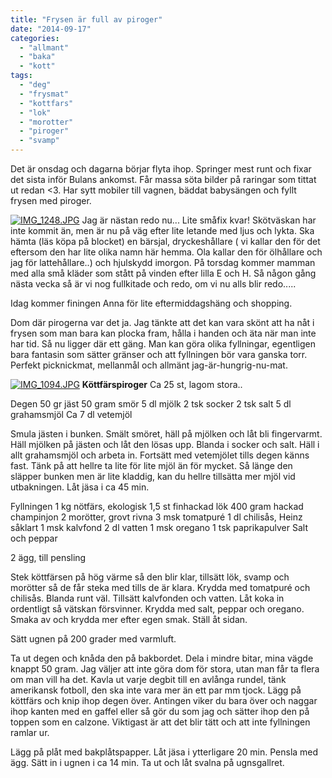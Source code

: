 ```yaml
---
title: "Frysen är full av piroger"
date: "2014-09-17"
categories: 
  - "allmant"
  - "baka"
  - "kott"
tags: 
  - "deg"
  - "frysmat"
  - "kottfars"
  - "lok"
  - "morotter"
  - "piroger"
  - "svamp"
---
```


Det är onsdag och dagarna börjar flyta ihop. Springer mest runt och fixar det sista inför Bulans ankomst. Får massa söta bilder på raringar som tittat ut redan <3. Har sytt mobiler till vagnen, bäddat babysängen och fyllt frysen med piroger.

  
  
[![IMG_1248.JPG](/static/img/IMG_1248.jpg)](http://import.local/wp-content/uploads/2014/09/IMG_1248.jpg) Jag är nästan redo nu... Lite småfix kvar! Skötväskan har inte kommit än, men är nu på väg efter lite letande med ljus och lykta. Ska hämta (läs köpa på blocket) en bärsjal, dryckeshållare ( vi kallar den för det eftersom den har lite olika namn här hemma. Ola kallar den för ölhållare och jag för lattehållare..) och hjulskydd imorgon. På torsdag kommer mamman med alla små kläder som stått på vinden efter lilla E och H. Så någon gång nästa vecka så är vi nog fullkitade och redo, om vi nu alls blir redo.....

Idag kommer finingen Anna för lite eftermiddagshäng och shopping.

Dom där pirogerna var det ja. Jag tänkte att det kan vara skönt att ha nåt i frysen som man bara kan plocka fram, hålla i handen och äta när man inte har tid. Så nu ligger där ett gäng. Man kan göra olika fyllningar, egentligen bara fantasin som sätter gränser och att fyllningen bör vara ganska torr. Perfekt picknickmat, mellanmål och allmänt jag-är-hungrig-nu-mat.  
  
[![IMG_1094.JPG](/static/img/IMG_1094.jpg)](http://import.local/wp-content/uploads/2014/09/IMG_1094.jpg) **Köttfärspiroger** Ca 25 st, lagom stora..

Degen 50 gr jäst 50 gram smör 5 dl mjölk 2 tsk socker 2 tsk salt 5 dl grahamsmjöl Ca 7 dl vetemjöl

Smula jästen i bunken. Smält smöret, häll på mjölken och låt bli fingervarmt. Häll mjölken på jästen och låt den lösas upp. Blanda i socker och salt. Häll i allt grahamsmjöl och arbeta in. Fortsätt med vetemjölet tills degen känns fast. Tänk på att hellre ta lite för lite mjöl än för mycket. Så länge den släpper bunken men är lite kladdig, kan du hellre tillsätta mer mjöl vid utbakningen. Låt jäsa i ca 45 min.

Fyllningen 1 kg nötfärs, ekologisk 1,5 st finhackad lök 400 gram hackad champinjon 2 morötter, grovt rivna 3 msk tomatpuré 1 dl chilisås, Heinz såklart 1 msk kalvfond 2 dl vatten 1 msk oregano 1 tsk paprikapulver Salt och peppar

2 ägg, till pensling

Stek köttfärsen på hög värme så den blir klar, tillsätt lök, svamp och morötter så de får steka med tills de är klara. Krydda med tomatpuré och chilisås. Blanda runt väl. Tillsätt kalvfonden och vatten. Låt koka in ordentligt så vätskan försvinner. Krydda med salt, peppar och oregano. Smaka av och krydda mer efter egen smak. Ställ åt sidan.

Sätt ugnen på 200 grader med varmluft.

Ta ut degen och knåda den på bakbordet. Dela i mindre bitar, mina vägde knappt 50 gram. Jag väljer att inte göra dom för stora, utan man får ta flera om man vill ha det. Kavla ut varje degbit till en avlånga rundel, tänk amerikansk fotboll, den ska inte vara mer än ett par mm tjock. Lägg på köttfärs och knip ihop degen över. Antingen viker du bara över och naggar ihop kanten med en gaffel eller så gör du som jag och sätter ihop den på toppen som en calzone. Viktigast är att det blir tätt och att inte fyllningen ramlar ur.

Lägg på plåt med bakplåtspapper. Låt jäsa i ytterligare 20 min. Pensla med ägg. Sätt in i ugnen i ca 14 min. Ta ut och låt svalna på ugnsgallret.
